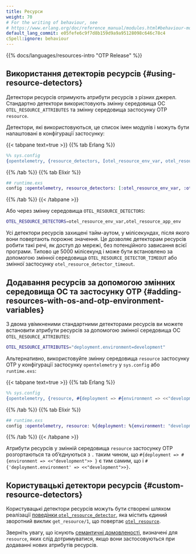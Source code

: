 ```yaml
---
title: Ресурси
weight: 70
# For the writing of behaviour, see
# https://www.erlang.org/doc/reference_manual/modules.html#behaviour-module-attribute
default_lang_commit: e05fefe6c9f7d8b159d9a9a95128098c646c78c4
cSpell:ignore: behaviour
---
```


<!-- markdownlint-disable no-duplicate-heading -->
<!-- markdownlint-capture -->

{{% docs/languages/resources-intro "OTP Release" %}}

## Використання детекторів ресурсів {#using-resource-detectors}

Детектори ресурсів отримують атрибути ресурсів з різних джерел. Стандартно детектори використовують змінну середовища ОС `OTEL_RESOURCE_ATTRIBUTES` та змінну середовища застосунку OTP `resource`.

Детектори, які використовуються, це список імен модулів і можуть бути налаштовані в
конфігурації застосунку:

{{< tabpane text=true >}} {{% tab Erlang %}}

```erlang
%% sys.config
{opentelemetry, {resource_detectors, [otel_resource_env_var, otel_resource_app_env]}}
```

{{% /tab %}} {{% tab Elixir %}}

```elixir
## runtime.exs
config :opentelemetry, resource_detectors: [:otel_resource_env_var, :otel_resource_app_env]
```

{{% /tab %}} {{< /tabpane >}}

Або через змінну середовища `OTEL_RESOURCE_DETECTORS`:

```sh
OTEL_RESOURCE_DETECTORS=otel_resource_env_var,otel_resource_app_env
```

Усі детектори ресурсів захищені тайм-аутом, у мілісекундах, після якого вони повертають порожнє значення. Це дозволяє детекторам ресурсів робити такі речі, як доступ до мережі, без потенційного зависання всієї програми. Типово це 5000 мілісекунд і може бути встановлено за допомогою змінної середовища `OTEL_RESOURCE_DETECTOR_TIMEOUT` або змінної застосунку `otel_resource_detector_timeout`.

## Додавання ресурсів за допомогою змінних середовища ОС та застосунку OTP {#adding-resources-with-os-and-otp-environment-variables}

З двома увімкненими стандартними детекторами ресурсів ви можете встановити атрибути ресурсів за допомогою змінної середовища ОС `OTEL_RESOURCE_ATTRIBUTES`:

```sh
OTEL_RESOURCE_ATTRIBUTES="deployment.environment=development"
```

Альтернативно, використовуйте змінну середовища `resource` застосунку OTP у конфігурації застосунку `opentelemetry` у `sys.config` або `runtime.exs`:

{{< tabpane text=true >}} {{% tab Erlang %}}

```erlang
%% sys.config
{opentelemetry, {resource, #{deployment => #{environment => <<"development">>}}}}
```

{{% /tab %}} {{% tab Elixir %}}

```elixir
## runtime.exs
config :opentelemetry, resource: %{deployment: %{environment: "development" }}
```

{{% /tab %}} {{< /tabpane >}}

Атрибути ресурсів у змінній середовища `resource` застосунку OTP розгортаються та обʼєднуються з `.` таким чином, що `#{deployment => #{environment => <<"development">> }` є тим самим, що і `#{'deployment.environment' => <<"development">>}`.

## Користувацькі детектори ресурсів {#custom-resource-detectors}

Користувацькі детектори ресурсів можуть бути створені шляхом реалізації [поведінки `otel_resource_detector`](https://hexdocs.pm/opentelemetry/1.3.0/otel_resource_detector.html#callbacks), яка містить єдиний зворотний виклик `get_resource/1`, що повертає [`otel_resource`](https://hexdocs.pm/opentelemetry/1.3.0/otel_resource.html).

Зверніть увагу, що існують [семантичні домовленості](/docs/specs/semconv/resource/), визначені для `resource`, яких слід дотримуватися, якщо вони застосовуються при додаванні нових атрибутів ресурсів.

